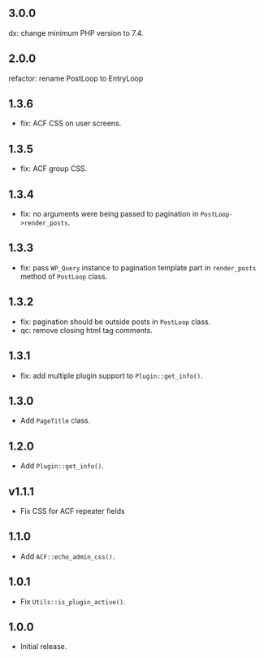 ## 3.0.0

dx: change minimum PHP version to 7.4.

## 2.0.0

refactor: rename PostLoop to EntryLoop

## 1.3.6

- fix: ACF CSS on user screens.

## 1.3.5

- fix: ACF group CSS.

## 1.3.4

- fix: no arguments were being passed to pagination in `PostLoop->render_posts`.

## 1.3.3

- fix: pass `WP_Query` instance to pagination template part in `render_posts` method of `PostLoop` class.

## 1.3.2

- fix: pagination should be outside posts in `PostLoop` class.
- qc: remove closing html tag comments.

## 1.3.1

- fix: add multiple plugin support to `Plugin::get_info()`.

## 1.3.0

- Add `PageTitle` class.

## 1.2.0

- Add `Plugin::get_info()`.

## v1.1.1

- Fix CSS for ACF repeater fields

## 1.1.0

- Add `ACF::echo_admin_css()`.

## 1.0.1

- Fix `Utils::is_plugin_active()`.

## 1.0.0

- Initial release.
